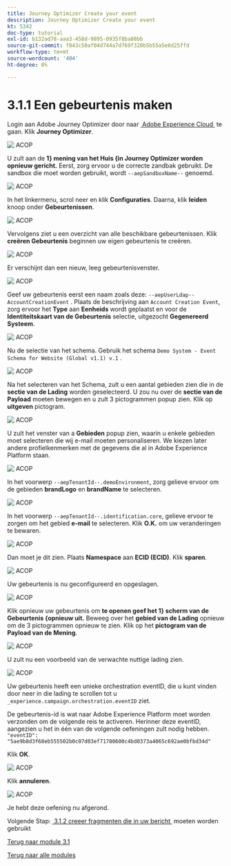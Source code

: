```yaml
---
title: Journey Optimizer Create your event
description: Journey Optimizer Create your event
kt: 5342
doc-type: tutorial
exl-id: b132ad78-aaa3-458d-9895-0935f8ba88bb
source-git-commit: f843c50af04d744a7d769f320b5b55a5e6d25ffd
workflow-type: tm+mt
source-wordcount: '404'
ht-degree: 0%

---
```


# 3.1.1 Een gebeurtenis maken

Login aan Adobe Journey Optimizer door naar [&#x200B; Adobe Experience Cloud &#x200B;](https://experience.adobe.com) te gaan. Klik **Journey Optimizer**.

![&#x200B; ACOP &#x200B;](./images/acophome.png)

U zult aan de **1&rbrace; mening van het Huis &lbrace;in Journey Optimizer worden opnieuw gericht.** Eerst, zorg ervoor u de correcte zandbak gebruikt. De sandbox die moet worden gebruikt, wordt `--aepSandboxName--` genoemd.

![&#x200B; ACOP &#x200B;](./images/acoptriglp.png)

In het linkermenu, scrol neer en klik **Configuraties**. Daarna, klik **leiden** knoop onder **Gebeurtenissen**.

![&#x200B; ACOP &#x200B;](./images/acopmenu.png)

Vervolgens ziet u een overzicht van alle beschikbare gebeurtenissen. Klik **creëren Gebeurtenis** beginnen uw eigen gebeurtenis te creëren.

![&#x200B; ACOP &#x200B;](./images/emptyevent.png)

Er verschijnt dan een nieuw, leeg gebeurtenisvenster.

![&#x200B; ACOP &#x200B;](./images/emptyevent1.png)

Geef uw gebeurtenis eerst een naam zoals deze: `--aepUserLdap--AccountCreationEvent` .
Plaats de beschrijving aan `Account Creation Event`, zorg ervoor het **Type** aan **Eenheids** wordt geplaatst en voor de **Identiteitskaart van de Gebeurtenis** selectie, uitgezocht **Gegenereerd Systeem**.

![&#x200B; ACOP &#x200B;](./images/eventdescription.png)

Nu de selectie van het schema. Gebruik het schema `Demo System - Event Schema for Website (Global v1.1) v.1` .

![&#x200B; ACOP &#x200B;](./images/eventschema.png)

Na het selecteren van het Schema, zult u een aantal gebieden zien die in de **sectie van de Lading** worden geselecteerd. U zou nu over de **sectie van de Payload** moeten bewegen en u zult 3 pictogrammen popup zien. Klik op **uitgeven** pictogram.

![&#x200B; ACOP &#x200B;](./images/eventpayload.png)

U zult het venster van a **Gebieden** popup zien, waarin u enkele gebieden moet selecteren die wij e-mail moeten personaliseren.  We kiezen later andere profielkenmerken met de gegevens die al in Adobe Experience Platform staan.

![&#x200B; ACOP &#x200B;](./images/eventfields.png)

In het voorwerp `--aepTenantId--.demoEnvironment`, zorg gelieve ervoor om de gebieden **brandLogo** en **brandName** te selecteren.

![&#x200B; ACOP &#x200B;](./images/eventpayloadbr.png)

In het voorwerp `--aepTenantId--.identification.core`, gelieve ervoor te zorgen om het gebied **e-mail** te selecteren. Klik **O.K.** om uw veranderingen te bewaren.

![&#x200B; ACOP &#x200B;](./images/eventpayloadbrid.png)

Dan moet je dit zien. Plaats **Namespace** aan **ECID (ECID)**. Klik **sparen**.

![&#x200B; ACOP &#x200B;](./images/eventsave.png)

Uw gebeurtenis is nu geconfigureerd en opgeslagen.

![&#x200B; ACOP &#x200B;](./images/eventdone.png)

Klik opnieuw uw gebeurtenis om **te openen geef het 1&rbrace; scherm van de Gebeurtenis &lbrace;opnieuw uit.** Beweeg over het **gebied van de Lading** opnieuw om de 3 pictogrammen opnieuw te zien. Klik op het **pictogram van de Payload van de Mening**.

![&#x200B; ACOP &#x200B;](./images/viewevent.png)

U zult nu een voorbeeld van de verwachte nuttige lading zien.

![&#x200B; ACOP &#x200B;](./images/fullpayload.png)

Uw gebeurtenis heeft een unieke orchestration eventID, die u kunt vinden door neer in die lading te scrollen tot u `_experience.campaign.orchestration.eventID` ziet.

De gebeurtenis-id is wat naar Adobe Experience Platform moet worden verzonden om de volgende reis te activeren. Herinner deze eventID, aangezien u het in één van de volgende oefeningen zult nodig hebben.
`"eventID": "5ae9b8d3f68eb555502b0c07d03ef71780600c4bd0373a4065c692ae0bfbd34d"`

Klik **OK**.

![&#x200B; ACOP &#x200B;](./images/payloadeventID.png)

Klik **annuleren**.

![&#x200B; ACOP &#x200B;](./images/payloadeventID1.png)

Je hebt deze oefening nu afgerond.

Volgende Stap: [&#x200B; 3.1.2 creeer fragmenten die in uw bericht &#x200B;](./ex2.md) moeten worden gebruikt

[Terug naar module 3.1](./journey-orchestration-create-account.md)

[Terug naar alle modules](../../../overview.md)
